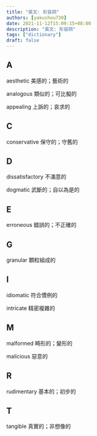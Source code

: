 ```yaml
---
title: "英文: 形容詞"
authors: [yakushou730]
date: 2021-11-12T15:09:15+08:00
description: "英文: 形容詞"
tags: ["dictionary"]
draft: false
---
```

## A
aesthetic 美感的；藝術的

analogous 類似的；可比擬的

appealing 上訴的；哀求的

## C
conservative 保守的；守舊的

## D
dissatisfactory 不滿意的

dogmatic 武斷的；自以為是的

## E
erroneous 錯誤的；不正確的

## G
granular 顆粒組成的

## I
idiomatic 符合慣例的

intricate 精密複雜的

## M
malformed 畸形的；變形的

malicious 惡意的

## R
rudimentary 基本的；初步的

## T
tangible 真實的；非想像的
